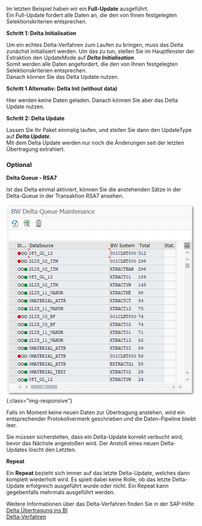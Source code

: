 Im letzten Beispiel haben wir ein **Full-Update** ausgeführt. <br>
Ein Full-Update fordert alle Daten an, die den von Ihnen festgelegten Selektionskriterien entsprechen.

**Schritt 1: Delta Initialisation** 

Um ein echtes Delta-Verfahren zum Laufen zu bringen, muss das Delta zunächst initialisiert werden. Um das zu tun, stellen Sie im Hauptfenster der Extraktion den UpdateMode auf ***Delta Initialisation***. <br>
Somit werden alle Daten angefordert, die den von Ihnen festgelegten Selektionskriterien entsprechen.<br>
Danach können Sie das Delta Update nutzen.

**Schritt 1 Alternativ: Delta Init (without data)** 

Hier werden keine Daten geladen. Danach können Sie aber das Delta Update nutzen.

**Schritt 2: Delta Update** 

Lassen Sie Ihr Paket einmalig laufen, und stellen Sie dann den UpdateType auf ***Delta Update***. <br>
Mit dem Delta Update werden nur noch die Änderungen seit der letzten Übertragung extrahiert.
### Optional

**Delta Queue - RSA7** 

Ist das Delta einmal aktiviert, können Sie die anstehenden Sätze in der Delta-Queue in der Transaktion RSA7 ansehen.

![Delta](/img/content/Delta.png){:class="img-responsive"}

Falls im Moment keine neuen Daten zur Übertragung anstehen, wird ein entsprechender Protokollvermerk geschrieben und die Daten-Pipeline bleibt leer.

Sie müssen sicherstellen, dass ein Delta-Update korrekt verbucht wird, bevor das Nächste angestoßen wird. Der Anstoß eines neuen Delta-Updates löscht den Letzten.

**Repeat** 

Ein **Repeat** bezieht sich immer auf das letzte Delta-Update, welches dann komplett wiederholt wird. Es spielt dabei keine Rolle, ob das letzte Delta-Update erfolgreich ausgeführt wurde oder nicht. Ein Repeat kann gegebenfalls mehrmals ausgeführt werden.

Weitere Informationen über das Delta-Verfahren finden Sie in der SAP-Hilfe:<br>
[Delta Übertragung ins BI](http://help.sap.de/saphelp_nw70/helpdata/de/37/4f3ca8b672a34082ab3085d3c22145/content.htm)<br>
[Delta-Verfahren](https://help.sap.com/saphelp_nw70/helpdata/de/84/81eb588fc211d4b2c90050da4c74dc/content.htm?no_cache=true) 
